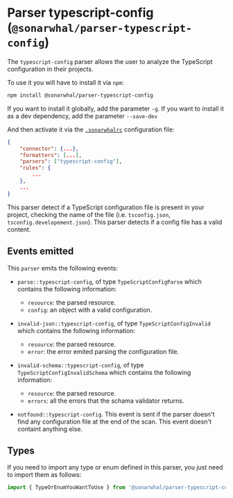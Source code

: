 # Parser typescript-config (`@sonarwhal/parser-typescript-config`)

The `typescript-config` parser allows the user to analyze the
TypeScript configuration in their projects.

To use it you will have to install it via `npm`:

```bash
npm install @sonarwhal/parser-typescript-config
```

If you want to install it globally, add the parameter `-g`.
If you want to install it as a dev dependency, add the parameter `--save-dev`

And then activate it via the [`.sonarwhalrc`][sonarwhalrc]
configuration file:

```json
{
    "connector": {...},
    "formatters": [...],
    "parsers": ["typescript-config"],
    "rules": {
        ...
    },
    ...
}
```

This parser detect if a TypeScript configuration file is present in your
project, checking the name of the file (i.e. `tsconfig.json`,
`tsconfig.developement.json`). This parser detects if a config file has a
valid content.

## Events emitted

This `parser` emits the following events:

* `parse::typescript-config`, of type `TypeScriptConfigParse`
  which contains the following information:

  * `resource`: the parsed resource.
  * `config`: an object with a valid configuration.

* `invalid-json::typescript-config`, of type `TypeScriptConfigInvalid`
  which contains the following information:

  * `resource`: the parsed resource.
  * `error`: the error emited parsing the configuration file.

* `invalid-schema::typescript-config`, of type `TypeScriptConfigInvalidSchema`
  which contains the following information:

  * `resource`: the parsed resource.
  * `errors`: all the errors that the schama validator returns.

* `notfound::typescript-config`. This event is sent if the parser doesn't
  find any configuration file at the end of the scan.
  This event doesn't containt anything else.

## Types

If you need to import any type or enum defined in this parser, you just need to
import them as follows:

```ts
import { TypeOrEnumYouWantToUse } from '@sonarwhal/parser-typescript-config/dist/src/types';
```

<!-- Link labels: -->

[sonarwhalrc]: https://sonarwhal.com/docs/user-guide/further-configuration/sonarwhalrc-formats/
